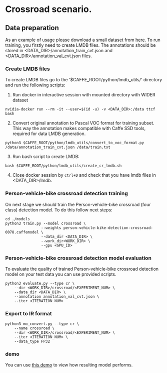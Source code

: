 # Crossroad scenario.

## Data preparation

As an example of usage please download a small dataset from [here](https://download.01.org/opencv/openvino_training_extensions/datasets/crossroad/crossroad_85.tar.gz). To run training, you firstly need to create LMDB files. The annotations should be stored in <DATA_DIR>/annotation_train_cvt.json and <DATA_DIR>/annotation_val_cvt.json files.


### Create LMDB files

To create LMDB files go to the '$CAFFE_ROOT/python/lmdb_utils/' directory and run the following scripts:

1. Run docker in interactive session with mounted directory with WIDER dataset
```Shell
nvidia-docker run --rm -it --user=$(id -u) -v <DATA_DIR>:/data ttcf bash
```

2. Convert original annotation to Pascal VOC format for training subset. This way the annotation makes compatible with Caffe SSD tools, required for data LMDB generation.
```Shell
python3 $CAFFE_ROOT/python/lmdb_utils/convert_to_voc_format.py /data/annotation_train_cvt.json /data/train.txt
```
3. Run bash script to create LMDB:
```Shell
bash $CAFFE_ROOT/python/lmdb_utils/create_cr_lmdb.sh
```
4. Close docker session by `ctrl+D` and check that you have lmdb files in <DATA_DIR>/lmdb.


###

### Person-vehicle-bike crossroad detection training
On next stage we should train the Person-vehicle-bike crossroad (four class) detection model. To do this follow next steps:

```Shell
cd ./models
python3 train.py --model crossroad \
                --weights person-vehicle-bike-detection-crossroad-0078.caffemodel \
                --data_dir <DATA_DIR> \
                --work_dir<WORK_DIR> \
                --gpu <GPU_ID>
```


### Person-vehicle-bike crossroad detection model evaluation
To evaluate the quality of trained Person-vehicle-bike crossroad detection model on your test data you can use provided scripts.

```Shell
python3 evaluate.py --type cr \
    --dir <WORK_DIR>/crossroad/<EXPERIMENT_NUM> \
    --data_dir <DATA_DIR> \
    --annotation annotation_val_cvt.json \
    --iter <ITERATION_NUM>
```

### Export to IR format

```Shell
python3 mo_convert.py --type cr \
    --name crossroad \
    --dir <WORK_DIR>/crossroad/<EXPERIMENT_NUM> \
    --iter <ITERATION_NUM> \
    --data_type FP32
```

###  demo
You can use [this demo](https://github.com/opencv/open_model_zoo/tree/master/demos/crossroad_camera_demo) to view how resulting model performs.
